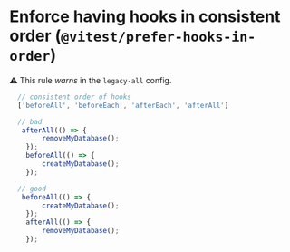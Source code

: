 # Enforce having hooks in consistent order (`@vitest/prefer-hooks-in-order`)

⚠️ This rule _warns_ in the `legacy-all` config.

<!-- end auto-generated rule header -->

```js 
  // consistent order of hooks
  ['beforeAll', 'beforeEach', 'afterEach', 'afterAll']
```

```js
  // bad
   afterAll(() => {
		removeMyDatabase();
	});
	beforeAll(() => {
		createMyDatabase();
	});
```

```js
  // good
   beforeAll(() => {
		createMyDatabase();
	});
	afterAll(() => {
		removeMyDatabase();
	});
```